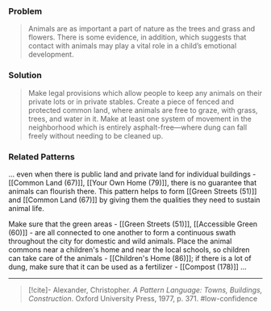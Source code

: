 ### Problem
>Animals are as important a part of nature as the trees and grass and flowers. There is some evidence, in addition, which suggests that contact with animals may play a vital role in a child’s emotional development.

### Solution
>Make legal provisions which allow people to keep any animals on their private lots or in private stables. Create a piece of fenced and protected common land, where animals are free to graze, with grass, trees, and water in it. Make at least one system of movement in the neighborhood which is entirely asphalt-free—where dung can fall freely without needing to be cleaned up.

### Related Patterns
... even when there is public land and private land for individual buildings - [[Common Land (67)]], [[Your Own Home (79)]], there is no guarantee that animals can flourish there. This pattern helps to form [[Green Streets (51)]] and [[Common Land (67)]] by giving them the qualities they need to sustain animal life.

Make sure that the green areas - [[Green Streets (51)]], [[Accessible Green (60)]] - are all connected to one another to form a continuous swath throughout the city for domestic and wild animals. Place the animal commons near a children's home and near the local schools, so children can take care of the animals - [[Children's Home (86)]]; if there is a lot of dung, make sure that it can be used as a fertilizer - [[Compost (178)]] ...

---

> [!cite]- Alexander, Christopher. _A Pattern Language: Towns, Buildings, Construction_. Oxford University Press, 1977, p. 371.
> #low-confidence 